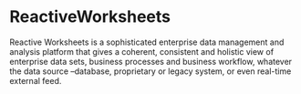 ReactiveWorksheets
==================

Reactive Worksheets is a sophisticated enterprise data management and analysis platform that gives a coherent, consistent and holistic view of enterprise data sets, business processes and business workflow, whatever the data source –database, proprietary or legacy system, or even real-time external feed.
